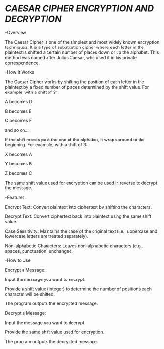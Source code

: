 # _CAESAR CIPHER ENCRYPTION AND DECRYPTION_

-Overview

The Caesar Cipher is one of the simplest and most widely known encryption techniques. It is a type of substitution cipher where each letter in the plaintext is shifted a certain number of places down or up the alphabet. This method was named after Julius Caesar, who used it in his private correspondence.

-How It Works

The Caesar Cipher works by shifting the position of each letter in the plaintext by a fixed number of places determined by the shift value. For example, with a shift of 3:

A becomes D

B becomes E

C becomes F

and so on...

If the shift moves past the end of the alphabet, it wraps around to the beginning. For example, with a shift of 3:

X becomes A

Y becomes B

Z becomes C

The same shift value used for encryption can be used in reverse to decrypt the message.

-Features

Encrypt Text: Convert plaintext into ciphertext by shifting the characters.

Decrypt Text: Convert ciphertext back into plaintext using the same shift value.

Case Sensitivity: Maintains the case of the original text (i.e., uppercase and lowercase letters are treated separately).

Non-alphabetic Characters: Leaves non-alphabetic characters (e.g., spaces, punctuation) unchanged.

-How to Use

Encrypt a Message:

Input the message you want to encrypt.

Provide a shift value (integer) to determine the number of positions each character will be shifted.

The program outputs the encrypted message.

Decrypt a Message:

Input the message you want to decrypt.

Provide the same shift value used for encryption.

The program outputs the decrypted message.
